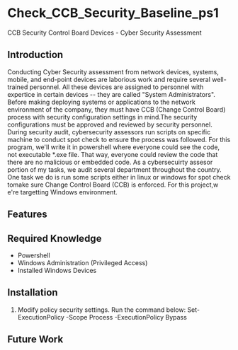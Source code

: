 # Check_CCB_Security_Baseline_ps1
CCB Security Control Board Devices - Cyber Security Assessment

Introduction
------------
Conducting Cyber Security assessment from network devices, systems, mobile, and end-point devices are laborious work and require several well-trained personnel. All these devices are assigned to personnel with expertice in certain devices -- they are called "System Administrators". Before making deploying systems or applications to the network environment of the company, they must have CCB (Change Control Board) process with security configuration settings in mind.The security configurations must be approved and reviewed by security personnel. During security audit, cybersecurity assessors run scripts on specific machine to conduct spot check to ensure the process was followed. For this program, we'll write it in powershell where everyone could see the code, not executable *.exe file. That way, everyone could review the code that there are no malicious or embedded code. As a cybersecuirty assesor portion of my tasks, we audit several department throughout the country. One task we do is run some scripts either in linux or windows for spot check tomake sure Change Control Board (CCB) is enforced. For this project,w e're targetting Windows environment. 

Features
--------

Required Knowledge
------------------
- Powershell
- Windows Administration (Privileged Access)
- Installed Windows Devices

Installation
------------
1. Modify policy security settings. Run the command below:
Set-ExecutionPolicy -Scope Process -ExecutionPolicy Bypass


Future Work
-----------
